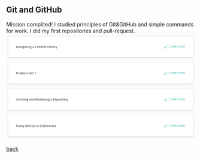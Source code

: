 ## Git and GitHub

  Mission complited!
	I studied principles of Git&GitHub and simple commands for work.
  I did my first repositories and pull-request.
	![alt-текст](0_git.jpg)


[back](../README.md)
